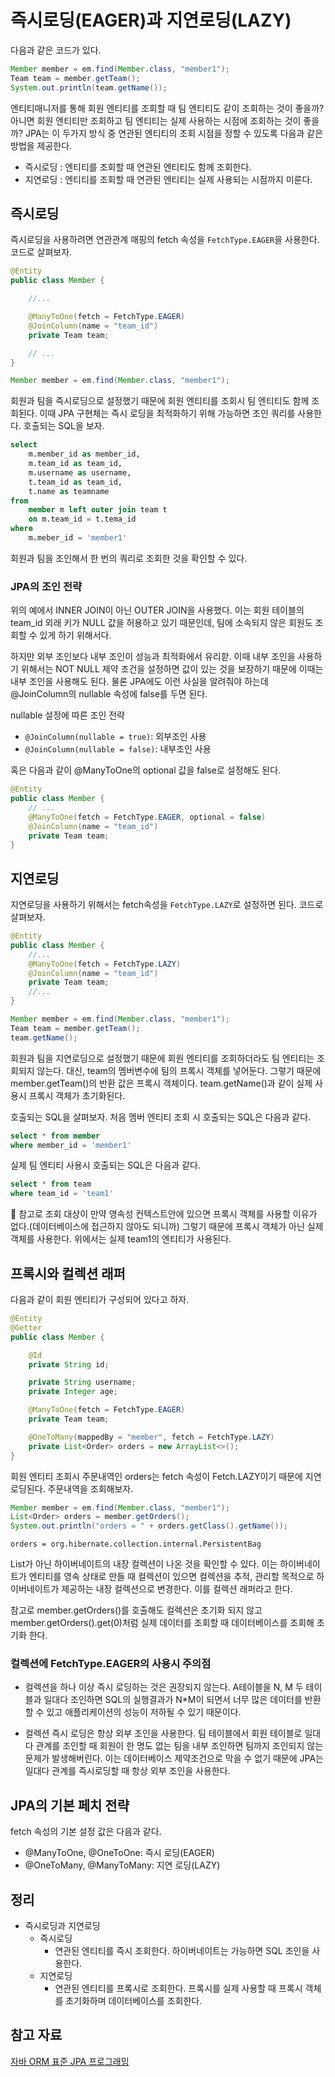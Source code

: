 # 즉시로딩(EAGER)과 지연로딩(LAZY)
다음과 같은 코드가 있다.
```java
Member member = em.find(Member.class, "member1");
Team team = member.getTeam();
System.out.println(team.getName());
```

엔티티매니저를 통해 회원 엔티티를 조회할 때 팀 엔티티도 같이 조회하는 것이 좋을까? 아니면 회원 엔티티만 조회하고 팀 엔티티는 실제 사용하는 시점에 조회하는 것이 좋을까?
JPA는 이 두가지 방식 중 연관된 엔티티의 조회 시점을 정할 수 있도록 다음과 같은 방법을 제공한다.
- 즉시로딩 : 엔티티를 조회할 때 연관된 엔티티도 함께 조회한다.
- 지연로딩 : 엔티티를 조회할 때 연관된 엔티티는 실제 사용되는 시점까지 미룬다.

## 즉시로딩
즉시로딩을 사용하려면 연관관계 매핑의 fetch 속성을 `FetchType.EAGER`을 사용한다.
코드로 살펴보자.
```java
@Entity
public class Member {

    //...

    @ManyToOne(fetch = FetchType.EAGER)
    @JoinColumn(name = "team_id")
    private Team team;

    // ...
}
```
```java
Member member = em.find(Member.class, "member1");
```
회원과 팀을 즉시로딩으로 설정했기 때문에 회원 엔티티를 조회시 팀 엔티티도 함께 조회된다.
이때 JPA 구현체는 즉시 로딩을 최적화하기 위해 가능하면 조인 쿼리를 사용한다. 호출되는 SQL을 보자.
```SQL
select 
    m.member_id as member_id,
    m.team_id as team_id,
    m.username as username,
    t.team_id as team_id,
    t.name as teamname
from
    member m left outer join team t
    on m.team_id = t.tema_id
where
    m.meber_id = 'member1'
```
회원과 팀을 조인해서 한 번의 쿼리로 조회한 것을 확인할 수 있다.

### JPA의 조인 전략
위의 예에서 INNER JOIN이 아닌 OUTER JOIN을 사용했다. 이는 회원 테이블의 team_id 외래 키가 NULL 값을 허용하고 있기 때문인데, 팀에 소속되지 않은 회원도 조회할 수 있게 하기 위해서다.

하지만 외부 조인보다 내부 조인이 성능과 최적화에서 유리핟. 이때 내부 조인을 사용하기 위해서는 NOT NULL 제약 조건을 설정하면 값이 있는 것을 보장하기 때문에 이때는 내부 조인을 사용해도 된다.
물론 JPA에도 이런 사실을 알려줘야 하는데 @JoinColumn의 nullable 속성에 false를 두면 된다.

nullable 설정에 따른 조인 전략
- `@JoinColumn(nullable = true)`: 외부조인 사용
- `@JoinColumn(nullable = false)`: 내부조인 사용

혹은 다음과 같이 @ManyToOne의 optional 값을 false로 설정해도 된다.
```java
@Entity
public class Member {
    // ...
    @ManyToOne(fetch = FetchType.EAGER, optional = false)
    @JoinColumn(name = "team_id")
    private Team team; 
}
```

## 지연로딩
지연로딩을 사용하기 위해서는 fetch속성을 `FetchType.LAZY`로 설정하면 된다.
코드로 살펴보자.
```java
@Entity
public class Member {
    //...
    @ManyToOne(fetch = FetchType.LAZY)
    @JoinColumn(name = "team_id")
    private Team team;
    //...
}
```
```java
Member member = em.find(Member.class, "member1");
Team team = member.getTeam();
team.getName();
```

회원과 팀을 지연로딩으로 설정했기 때문에 회원 엔티티를 조회하더라도 팀 엔티티는 조회되지 않는다. 대신, team의 멤버변수에 팀의 프록시 객체를 넣어둔다. 그렇기 때문에 member.getTeam()의 반환 값은 프록시 객체이다. team.getName()과 같이 실제 사용시 프록시 객체가 초기화된다.

호출되는 SQL을 살펴보자.
처음 멤버 엔티티 조회 시 호출되는 SQL은 다음과 같다.
```SQL
select * from member
where member_id = 'member1'
```

실제 팀 엔티티 사용시 호출되는 SQL은 다음과 같다.
```SQL
select * from team
where team_id = 'team1'
```

:dart: 참고로 조회 대상이 만약 영속성 컨텍스트안에 있으면 프록시 객체를 사용할 이유가 없다.(데이터베이스에 접근하지 않아도 되니까) 그렇기 때문에 프록시 객체가 아닌 실제 객체를 사용한다. 위에서는 실제 team1의 엔티티가 사용된다.

## 프록시와 컬렉션 래퍼
다음과 같이 회원 엔티티가 구성되어 있다고 하자.
```java
@Entity
@Getter
public class Member {

    @Id
    private String id;

    private String username;
    private Integer age;

    @ManyToOne(fetch = FetchType.EAGER)
    private Team team;

    @OneToMany(mappedBy = "member", fetch = FetchType.LAZY)
    private List<Order> orders = new ArrayList<>();
}
```
회원 엔티티 조회시 주문내역인 orders는 fetch 속성이 Fetch.LAZY이기 때문에 지연로딩된다. 주문내역을 조회해보자.
```java
Member member = em.find(Member.class, "member1");
List<Order> orders = member.getOrders();
System.out.println("orders = " + orders.getClass().getName());
```
```
orders = org.hibernate.collection.internal.PersistentBag
```

List가 아닌 하이버네이트의 내장 컬렉션이 나온 것을 확인할 수 있다. 이는 하이버네이트가 엔티티를 영속 상태로 만들 때 컬렉션이 있으면 컬렉션을 추적, 관리할 목적으로 하이버네이트가 제공하는 내장 컬렉션으로 변경한다. 이를 컬렉션 래퍼라고 한다.

참고로 member.getOrders()를 호출해도 컬렉션은 초기화 되지 않고 member.getOrders().get(0)처럼 실제 데이터를 조회할 때 데이터베이스를 조회해 초기화 한다.

### 컬렉션에 FetchType.EAGER의 사용시 주의점
- 컬렉션을 하나 이상 즉시 로딩하는 것은 권장되지 않는다. A테이블을 N, M 두 테이블과 일대다 조인하면 SQL의 실행결과가 N*M이 되면서 너무 많은 데이터를 반환할 수 있고 애플리케이션의 성능이 저하될 수 있기 때문이다.

- 컬렉션 즉시 로딩은 항상 외부 조인을 사용한다. 팀 테이블에서 회원 테이블로 일대다 관계를 조인할 때 회원이 한 명도 없는 팀을 내부 조인하면 팀까지 조인되지 않는 문제가 발생해버린다. 이는 데이터베이스 제약조건으로 막을 수 없기 때문에 JPA는 일대다 관계를 즉시로딩할 때 항상 외부 조인을 사용한다.

## JPA의 기본 페치 전략
fetch 속성의 기본 설정 값은 다음과 같다.
- @ManyToOne, @OneToOne: 즉시 로딩(EAGER)
- @OneToMany, @ManyToMany: 지연 로딩(LAZY)

## 정리
- 즉시로딩과 지연로딩
    - 즉시로딩
        - 연관된 엔티티를 즉시 조회한다. 하이버네이트는 가능하면 SQL 조인을 사용한다.
    - 지연로딩
        - 연관된 엔티티를 프록시로 조회한다. 프록시를 실제 사용할 때 프록시 객체를 초기화하며 데이터베이스를 조회한다.


## 참고 자료
[자바 ORM 표준 JPA 프로그래밍](http://www.yes24.com/Product/Goods/19040233)